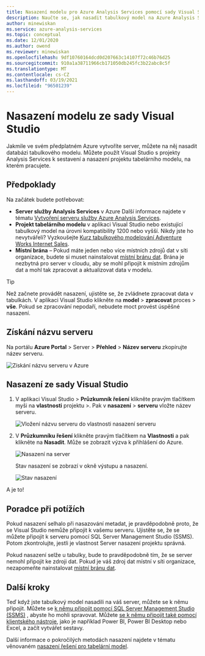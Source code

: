 ```yaml
---
title: Nasazení modelu pro Azure Analysis Services pomocí sady Visual Studio | Microsoft Docs
description: Naučte se, jak nasadit tabulkový model na Azure Analysis Services Server pomocí sady Visual Studio.
author: minewiskan
ms.service: azure-analysis-services
ms.topic: conceptual
ms.date: 12/01/2020
ms.author: owend
ms.reviewer: minewiskan
ms.openlocfilehash: 9df10760164dcd0d207663c14107f72c46b76d25
ms.sourcegitcommit: 910a1a38711966cb171050db245fc3b22abc8c5f
ms.translationtype: MT
ms.contentlocale: cs-CZ
ms.lasthandoff: 03/19/2021
ms.locfileid: "96501239"
---
```

# <a name="deploy-a-model-from-visual-studio"></a>Nasazení modelu ze sady Visual Studio

Jakmile ve svém předplatném Azure vytvoříte server, můžete na něj nasadit databázi tabulkového modelu. Můžete použít Visual Studio s projekty Analysis Services k sestavení a nasazení projektu tabelárního modelu, na kterém pracujete. 

## <a name="prerequisites"></a>Předpoklady

Na začátek budete potřebovat:

* **Server služby Analysis Services** v Azure Další informace najdete v tématu [Vytvoření serveru služby Azure Analysis Services](analysis-services-create-server.md).
* **Projekt tabelárního modelu** v aplikaci Visual Studio nebo existující tabulkový model na úrovni kompatibility 1200 nebo vyšší. Nikdy jste ho nevytvářeli? Vyzkoušejte [Kurz tabulkového modelování Adventure Works Internet Sales](/analysis-services/tutorial-tabular-1400/as-adventure-works-tutorial).
* **Místní brána** – Pokud máte jeden nebo více místních zdrojů dat v síti organizace, budete si muset nainstalovat [místní bránu dat](analysis-services-gateway.md). Brána je nezbytná pro server v cloudu, aby se mohl připojit k místním zdrojům dat a mohl tak zpracovat a aktualizovat data v modelu.

> [!TIP]
> Než začnete provádět nasazení, ujistěte se, že zvládnete zpracovat data v tabulkách. V aplikaci Visual Studio klikněte na **model**  >  **zpracovat** proces  >  **vše**. Pokud se zpracování nepodaří, nebudete moct provést úspěšné nasazení.
> 
> 

## <a name="get-the-server-name"></a>Získání názvu serveru

Na portálu **Azure Portal** > Server > **Přehled** > **Název serveru** zkopírujte název serveru.
   
![Získání názvu serveru v Azure](./media/analysis-services-deploy/aas-deploy-get-server-name.png)

## <a name="to-deploy-from-visual-studio"></a>Nasazení ze sady Visual Studio

1. V aplikaci Visual Studio > **Průzkumník řešení** klikněte pravým tlačítkem myši na **vlastnosti** projektu >. Pak v **nasazení**  >  **serveru** vložte název serveru.   
   
    ![Vložení názvu serveru do vlastnosti nasazení serveru](./media/analysis-services-deploy/aas-deploy-deployment-server-property.png)
2. V **Průzkumníku řešení** klikněte pravým tlačítkem na **Vlastnosti** a pak klikněte na **Nasadit**. Může se zobrazit výzva k přihlášení do Azure.
   
    ![Nasazení na server](./media/analysis-services-deploy/aas-deploy-deploy.png)
   
    Stav nasazení se zobrazí v okně výstupu a nasazení.
   
    ![Stav nasazení](./media/analysis-services-deploy/aas-deploy-status.png)

A je to!


## <a name="troubleshooting"></a>Poradce při potížích

Pokud nasazení selhalo při nasazování metadat, je pravděpodobně proto, že se Visual Studio nemůže připojit k vašemu serveru. Ujistěte se, že se můžete připojit k serveru pomocí SQL Server Management Studio (SSMS). Potom zkontrolujte, jestli je vlastnost Server nasazení projektu správná.

Pokud nasazení selže u tabulky, bude to pravděpodobně tím, že se server nemohl připojit ke zdroji dat. Pokud je váš zdroj dat místní v síti organizace, nezapomeňte nainstalovat [místní bránu dat](analysis-services-gateway.md).

## <a name="next-steps"></a>Další kroky

Teď když jste tabulkový model nasadili na váš server, můžete se k němu připojit. Můžete se [k němu připojit pomocí SQL Server Management Studio (SSMS)](analysis-services-manage.md) , abyste ho mohli spravovat. Můžete [se k němu připojit také pomocí klientského nástroje](analysis-services-connect.md), jako je například Power BI, Power BI Desktop nebo Excel, a začít vytvářet sestavy.   

Další informace o pokročilých metodách nasazení najdete v tématu věnovaném [nasazení řešení pro tabelární model](/analysis-services/deployment/tabular-model-solution-deployment?view=azure-analysis-services-current&preserve-view=true).